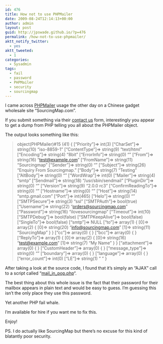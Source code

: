```yaml
---
id: 476
title: How not to use PHPMailer
date: 2009-08-24T12:14:13+00:00
author: admin
layout: post
guid: http://jpswade.github.io/?p=476
permalink: /how-not-to-use-phpmailer/
aktt_notify_twitter:
  - yes
aktt_tweeted:
  - 1
categories:
  - Sysadmin
tags:
  - fail
  - password
  - PHPMailer
  - security
  - sourcingmap
---
```

<p class="lead">
  I came across <a href="http://phpmailer.worxware.com/">PHPMailer</a> usage the other day on a Chinese gadget wholesale site &#8220;SourcingMap.com&#8221;.
</p>

If you submit something via their [contact us](http://www.sourcingmap.com/contact_us.php) form, interestingly you appear to get a dump from PHP telling you all about the PHPMailer object.

<!--more-->The output looks something like this:

> object(PHPMailer)#15 (41) { [&#8220;Priority&#8221;]=> int(3) [&#8220;CharSet&#8221;]=> string(10) &#8220;iso-8859-1&#8221; [&#8220;ContentType&#8221;]=> string(9) &#8220;text/html&#8221; [&#8220;Encoding&#8221;]=> string(4) &#8220;8bit&#8221; [&#8220;ErrorInfo&#8221;]=> string(0) &#8220;&#8221; [&#8220;From&#8221;]=> string(16) &#8220;test@example.com&#8221; [&#8220;FromName&#8221;]=> string(11) &#8220;Sourcingmap&#8221; [&#8220;Sender&#8221;]=> string(0) &#8220;&#8221; [&#8220;Subject&#8221;]=> string(26) &#8220;Enquiry From Sourcingmap.&#8221; [&#8220;Body&#8221;]=> string(7) &#8220;Testing&#8221; [&#8220;AltBody&#8221;]=> string(0) &#8220;&#8221; [&#8220;WordWrap&#8221;]=> int(0) [&#8220;Mailer&#8221;]=> string(4) &#8220;smtp&#8221; [&#8220;Sendmail&#8221;]=> string(18) &#8220;/usr/sbin/sendmail&#8221; [&#8220;PluginDir&#8221;]=> string(0) &#8220;&#8221; [&#8220;Version&#8221;]=> string(9) &#8220;2.0.0 rc3&#8221; [&#8220;ConfirmReadingTo&#8221;]=> string(0) &#8220;&#8221; [&#8220;Hostname&#8221;]=> string(0) &#8220;&#8221; [&#8220;Host&#8221;]=> string(14) &#8220;smtp.gmail.com&#8221; [&#8220;Port&#8221;]=> int(465) [&#8220;Helo&#8221;]=> string(0) &#8220;&#8221; [&#8220;SMTPSecure&#8221;]=> string(3) &#8220;ssl&#8221; [&#8220;SMTPAuth&#8221;]=> bool(true) [&#8220;Username&#8221;]=> string(22) &#8220;orders@sourcingmap.com&#8221; [&#8220;Password&#8221;]=> string(16) &#8220;ilovesourcingmap&#8221; [&#8220;Timeout&#8221;]=> int(10) [&#8220;SMTPDebug&#8221;]=> bool(false) [&#8220;SMTPKeepAlive&#8221;]=> bool(false) [&#8220;SingleTo&#8221;]=> bool(false) [&#8220;smtp&#8221;]=> NULL [&#8220;to&#8221;]=> array(1) { [0]=> array(2) { [0]=> string(20) &#8220;info@sourcingmap.com&#8221; [1]=> string(11) &#8220;SourcingMap&#8221; } } [&#8220;cc&#8221;]=> array(0) { } [&#8220;bcc&#8221;]=> array(0) { } [&#8220;ReplyTo&#8221;]=> array(1) { [0]=> array(2) { [0]=> string(16) &#8220;test@example.com&#8221; [1]=> string(7) &#8220;My Name&#8221; } } [&#8220;attachment&#8221;]=> array(0) { } [&#8220;CustomHeader&#8221;]=> array(0) { } [&#8220;message\_type&#8221;]=> string(0) &#8220;&#8221; [&#8220;boundary&#8221;]=> array(0) { } [&#8220;language&#8221;]=> array(0) { } [&#8220;error\_count&#8221;]=> int(0) [&#8220;LE&#8221;]=> string(1) &#8221; &#8221; }

After taking a look at the source code, I found that it&#8217;s simply an &#8220;AJAX&#8221; call to a script called &#8220;[mail\_in\_pop.php](http://www.sourcingmap.com/mail_in_pop.php)&#8220;.

The best thing about this whole issue is the fact that their password for their mailbox appears in plain text and would be easy to guess. I&#8217;m guessing this isn&#8217;t the only place they use this password.

Yet another PHP fail whale.

I&#8217;m available for hire if you want me to fix this.

Enjoy!

PS. I do actually like SourcingMap but there&#8217;s no excuse for this kind of blatantly poor security.

<div id="_mcePaste" style="overflow: hidden; position: absolute; left: -10000px; top: 0px; width: 1px; height: 1px;">
  object(PHPMailer)#15 (41) { [&#8220;Priority&#8221;]=> int(3) [&#8220;CharSet&#8221;]=> string(10) &#8220;iso-8859-1&#8221; [&#8220;ContentType&#8221;]=> string(9) &#8220;text/html&#8221; [&#8220;Encoding&#8221;]=> string(4) &#8220;8bit&#8221; [&#8220;ErrorInfo&#8221;]=> string(0) &#8220;&#8221; [&#8220;From&#8221;]=> string(16) &#8220;test@example.com&#8221; [&#8220;FromName&#8221;]=> string(11) &#8220;Sourcingmap&#8221; [&#8220;Sender&#8221;]=> string(0) &#8220;&#8221; [&#8220;Subject&#8221;]=> string(26) &#8220;Enquiry From Sourcingmap.&#8221; [&#8220;Body&#8221;]=> string(7) &#8220;Testing&#8221; [&#8220;AltBody&#8221;]=> string(0) &#8220;&#8221; [&#8220;WordWrap&#8221;]=> int(0) [&#8220;Mailer&#8221;]=> string(4) &#8220;smtp&#8221; [&#8220;Sendmail&#8221;]=> string(18) &#8220;/usr/sbin/sendmail&#8221; [&#8220;PluginDir&#8221;]=> string(0) &#8220;&#8221; [&#8220;Version&#8221;]=> string(9) &#8220;2.0.0 rc3&#8221; [&#8220;ConfirmReadingTo&#8221;]=> string(0) &#8220;&#8221; [&#8220;Hostname&#8221;]=> string(0) &#8220;&#8221; [&#8220;Host&#8221;]=> string(14) &#8220;smtp.gmail.com&#8221; [&#8220;Port&#8221;]=> int(465) [&#8220;Helo&#8221;]=> string(0) &#8220;&#8221; [&#8220;SMTPSecure&#8221;]=> string(3) &#8220;ssl&#8221; [&#8220;SMTPAuth&#8221;]=> bool(true) [&#8220;Username&#8221;]=> string(22) &#8220;orders@sourcingmap.com&#8221; [&#8220;Password&#8221;]=> string(16) &#8220;ilovesourcingmap&#8221; [&#8220;Timeout&#8221;]=> int(10) [&#8220;SMTPDebug&#8221;]=> bool(false) [&#8220;SMTPKeepAlive&#8221;]=> bool(false) [&#8220;SingleTo&#8221;]=> bool(false) [&#8220;smtp&#8221;]=> NULL [&#8220;to&#8221;]=> array(1) { [0]=> array(2) { [0]=> string(20) &#8220;info@sourcingmap.com&#8221; [1]=> string(11) &#8220;SourcingMap&#8221; } } [&#8220;cc&#8221;]=> array(0) { } [&#8220;bcc&#8221;]=> array(0) { } [&#8220;ReplyTo&#8221;]=> array(1) { [0]=> array(2) { [0]=> string(16) &#8220;test@example.com&#8221; [1]=> string(7) &#8220;My Name&#8221; } } [&#8220;attachment&#8221;]=> array(0) { } [&#8220;CustomHeader&#8221;]=> array(0) { } [&#8220;message_type&#8221;]=> string(0) &#8220;&#8221; [&#8220;boundary&#8221;]=> array(0) { } [&#8220;language&#8221;]=> array(0) { } [&#8220;error_count&#8221;]=> int(0) [&#8220;LE&#8221;]=> string(1) &#8221; &#8221; } <strong><span style="color: red;">Your enquiry has been successfully sent to the Store Owner.</span></strong>
</div>